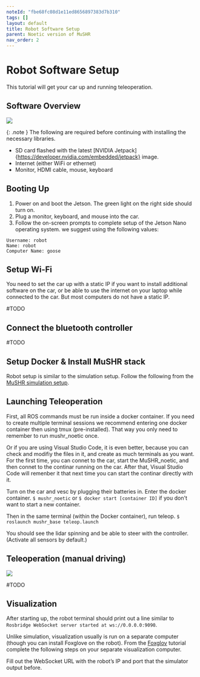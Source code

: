 ```yaml
---
noteId: "fbe68fc08d1e11ed8656897383d7b310"
tags: []
layout: default
title: Robot Software Setup
parent: Noetic version of MuSHR
nav_order: 2
---
```


# [](#header-1)Robot Software Setup
This tutorial will get your car up and running teleoperation.

## Software Overview
![](../../assets/images/software_overview.png)

{: .note }
The following are required before continuing with installing the necessary libraries.
- SD card flashed with the latest [NVIDIA Jetpack]{https://developer.nvidia.com/embedded/jetpack} image.
- Internet (either WiFi or ethernet)
- Monitor, HDMI cable, mouse, keyboard

## Booting Up
1. Power on and boot the Jetson. The green light on the right side should turn on.
2. Plug a monitor, keyboard, and mouse into the car.
3. Follow the on-screen prompts to complete setup of the Jetson Nano operating system. we suggest using the following values:
```
Username: robot
Name: robot
Computer Name: goose
```

## Setup Wi-Fi
You need to set the car up with a static IP if you want to install additional software on the car, or be able to use the internet on your laptop while connected to the car. But most computers do not have a static IP.

#TODO

## Connect the bluetooth controller

#TODO

## Setup Docker & Install MuSHR stack
Robot setup is similar to the simulation setup. Follow the following from the [MuSHR simulation setup](https://anr-multitrans.github.io/Robot_MuSHR/docs/noetic/quickstart_with_foxglove/).

## Launching Teleoperation
First, all ROS commands must be run inside a docker container. If you need to create multiple terminal sessions we recommend entering one docker container then using tmux (pre-installed). That way you only need to remember to run mushr_noetic once.

Or if you are using Visual Studio Code, it is even better, because you can check and modifiy the files in it, and create as much terminals as you want. For the first time, you can connet to the car, start the MuSHR_noetic, and then connet to the continar running on the car. After that, Visual Studio Code will remenber it that next time you can start the continar directly with it.

Turn on the car and vesc by plugging their batteries in. Enter the docker container.
```$ mushr_noetic```
or
```$ docker start [container ID]```
if you don't want to start a new container.

Then in the same terminal (within the Docker container), run teleop.
```$ roslaunch mushr_base teleop.launch```

You should see the lidar spinning and be able to steer with the controller. (Activate all sensors by default.)

## Teleoperation (manual driving)
![](../../assets/images/teleop_controls.png)

#TODO

## Visualization
After starting up, the robot terminal should print out a line similar to ```Rosbridge WebSocket server started at ws://0.0.0.0:9090```.

Unlike simulation, visualization usually is run on a separate computer (though you can install Foxglove on the robot). From the [Foxglov](https://anr-multitrans.github.io/Robot_MuSHR/docs/noetic/Foxglove/) tutorial complete the following steps on your separate visualization computer.

Fill out the WebSocket URL with the robot’s IP and port that the simulator output before.

